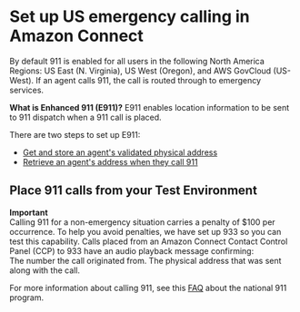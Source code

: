 # Set up US emergency calling in Amazon Connect<a name="setup-us-emergency-calling"></a>

By default 911 is enabled for all users in the following North America Regions: US East \(N\. Virginia\), US West \(Oregon\), and AWS GovCloud \(US\-West\)\. If an agent calls 911, the call is routed through to emergency services\.

**What is Enhanced 911 \(E911\)?** E911 enables location information to be sent to 911 dispatch when a 911 call is placed\.

There are two steps to set up E911:
+ [Get and store an agent's validated physical address](get-and-store-agent-address-e911.md) 
+ [Retrieve an agent's address when they call 911](retrieve-agent-address-e911.md) 

## Place 911 calls from your Test Environment<a name="connect-test-e911"></a>

**Important**  
Calling 911 for a non\-emergency situation carries a penalty of $100 per occurrence\. To help you avoid penalties, we have set up 933 so you can test this capability\. Calls placed from an Amazon Connect Contact Control Panel \(CCP\) to 933 have an audio playback message confirming:  
The number the call originated from\.
The physical address that was sent along with the call\. 

For more information about calling 911, see this [FAQ](https://www.911.gov/calling-911/frequently-asked-questions/) about the national 911 program\. 